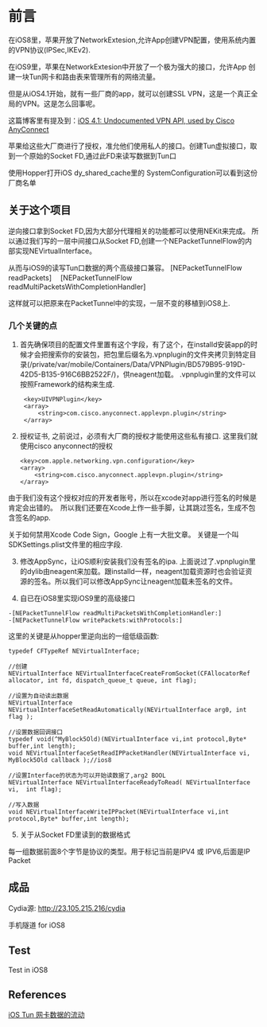 # 前言　

在iOS8里，苹果开放了NetworkExtesion,允许App创建VPN配置，使用系统内置的VPN协议(IPSec,IKEv2). 

在iOS9里，苹果在NetworkExtesion中开放了一个极为强大的接口，允许App 创建一块Tun网卡和路由表来管理所有的网络流量。

但是从iOS4.1开始，就有一些厂商的app，就可以创建SSL VPN，这是一个真正全局的VPN。这是怎么回事呢。

这篇博客里有提及到：[iOS 4.1: Undocumented VPN API, used by Cisco AnyConnect](https://blog.michael.kuron-germany.de/2010/09/ios-4-1-undocumented-vpn-api-used-by-cisco-anyconnect/)

苹果给这些大厂商进行了授权，准允他们使用私人的接口。创建Tun虚拟接口，取到一个原始的Socket FD,通过此FD来读写数据到Tun口

使用Hopper打开iOS dy_shared_cache里的 SystemConfiguration可以看到这份厂商名单

## 关于这个项目

逆向接口拿到Socket FD,因为大部分代理相关的功能都可以使用NEKit来完成。
所以通过我们写的一层中间接口从Socket FD,创建一个NEPacketTunnelFlow的内部实现NEVirtualInterface。

从而与iOS9的读写Tun口数据的两个高级接口兼容。
[NEPacketTunnelFlow readPackets]　
[NEPacketTunnelFlow readMultiPacketsWithCompletionHandler]

这样就可以把原来在PacketTunnel中的实现，一层不变的移植到iOS8上.

### 几个关键的点
1. 首先确保项目的配置文件里置有这个字段，有了这个，在installd安装app的时候才会把搜索你的安装包，把包里后缀名为.vpnplugin的文件夹拷贝到特定目录(/private/var/mobile/Containers/Data/VPNPlugin/BD579B95-919D-42D5-B135-916C6BB2522F/)，供neagent加载。 .vpnplugin里的文件可以按照Framework的结构来生成. 

   ```
	<key>UIVPNPlugin</key>
	<array>
		<string>com.cisco.anyconnect.applevpn.plugin</string>
	</array>
	```

2. 授权证书, 之前说过，必须有大厂商的授权才能使用这些私有接口.
    这里我们就使用cisco anyconnect的授权
    
    ```
    <key>com.apple.networking.vpn.configuration</key>
    <array>
        <string>com.cisco.anyconnect.applevpn.plugin</string>
    </array>
    ```

由于我们没有这个授权对应的开发者账号，所以在xcode对app进行签名的时候是肯定会出错的。　所以我们还要在Xcode上作一些手脚，让其跳过签名，生成不包含签名的app.　

关于如何禁用Xcode Code Sign，Google 上有一大批文章。
关键是一个叫SDKSettings.plist文件里的相应字段.

3. 修改AppSync，让iOS顺利安装我们没有签名的ipa.
    上面说过了.vpnplugin里的dylib由neagent来加载。跟installd一样，neagent加载资源时也会验证资源的签名。所以我们可以修改AppSync让neagent加载未签名的文件。
    
4. 自已在iOS8里实现iOS9里的高级接口 

 ```
-[NEPacketTunnelFlow readMultiPacketsWithCompletionHandler:]
-[NEPacketTunnelFlow writePackets:withProtocols:]
```

这里的关键是从hopper里逆向出的一组低级函数: 

```
typedef CFTypeRef NEVirtualInterface;

//创建
NEVirtualInterface NEVirtualInterfaceCreateFromSocket(CFAllocatorRef allocator, int fd, dispatch_queue_t queue, int flag);

//设置为自动读出数据
NEVirtualInterface NEVirtualInterfaceSetReadAutomatically(NEVirtualInterface arg0, int flag );

//设置数据回调接口
typedef void(^MyBlock5Old)(NEVirtualInterface vi,int protocol,Byte* buffer,int length);
void NEVirtualInterfaceSetReadIPPacketHandler(NEVirtualInterface vi, MyBlock5Old callback );//ios8

//设置Interface的状态为可以开始读数据了,arg2 BOOL
NEVirtualInterface NEVirtualInterfaceReadyToRead( NEVirtualInterface vi,  int flag);

//写入数据
void NEVirtualInterfaceWriteIPPacket(NEVirtualInterface vi,int protocol,Byte* buffer,int length);

```

5. 关于从Socket FD里读到的数据格式

每一组数据前面8个字节是协议的类型。用于标记当前是IPV4 或 IPV6,后面是IP Packet


## 成品

Cydia源: http://23.105.215.216/cydia 

手机隧道 for iOS8

## Test

Test in iOS8


## References

[iOS Tun 网卡数据的流动](https://blog.csdn.net/naipeng/article/details/54972404)


